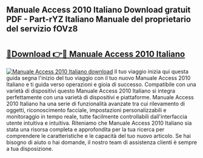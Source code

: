 ## Manuale Access 2010 Italiano Download gratuit PDF - Part-rYZ Italiano Manuale del proprietario del servizio fOVz8

# <h2><a href="http://dfekp4.blite.top/?on=Manuale+Access+2010+Italiano">🔗Download 👉🔴 Manuale Access 2010 Italiano</a></h2>

[![Manuale Access 2010 Italiano download](https://i.imgur.com/lujVjoI.png)](http://dfekp4.blite.top/?on=Manuale+Access+2010+Italiano)
Il tuo viaggio inizia qui questa guida segna l'inizio del tuo viaggio con il tuo nuovo Manuale Access 2010 Italiano e ti guida verso operazioni e gioia di successo. Compatibile con una varietà di dispositivi questo Manuale Access 2010 Italiano si integra perfettamente con una varietà di dispositivi e piattaforme. Manuale Access 2010 Italiano ha una serie di funzionalità avanzate tra cui rilevamento di oggetti, riconoscimento facciale, impostazioni personalizzabili e monitoraggio in tempo reale, tutte facilmente controllabili dall'interfaccia utente intuitiva e intuitiva. Riteniamo che Manuale Access 2010 Italiano sia stata una risorsa completa e approfondita per la tua ricerca per comprendere le caratteristiche e le capacità del tuo nuovo articolo. Se hai bisogno di aiuto o hai domande, il nostro team di assistenza clienti è sempre a tua disposizione.
